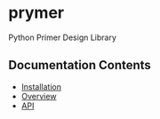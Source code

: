 # prymer

Python Primer Design Library

## Documentation Contents

* [Installation](installation.md)
* [Overview](overview.md)
* [API](reference/prymer/index.md)

